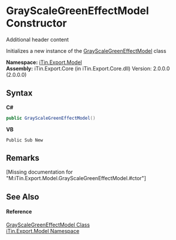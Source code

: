 # GrayScaleGreenEffectModel Constructor 
Additional header content 

Initializes a new instance of the <a href="T_iTin_Export_Model_GrayScaleGreenEffectModel">GrayScaleGreenEffectModel</a> class

**Namespace:**&nbsp;<a href="N_iTin_Export_Model">iTin.Export.Model</a><br />**Assembly:**&nbsp;iTin.Export.Core (in iTin.Export.Core.dll) Version: 2.0.0.0 (2.0.0.0)

## Syntax

**C#**<br />
``` C#
public GrayScaleGreenEffectModel()
```

**VB**<br />
``` VB
Public Sub New
```


## Remarks
\[Missing <remarks> documentation for "M:iTin.Export.Model.GrayScaleGreenEffectModel.#ctor"\]

## See Also


#### Reference
<a href="T_iTin_Export_Model_GrayScaleGreenEffectModel">GrayScaleGreenEffectModel Class</a><br /><a href="N_iTin_Export_Model">iTin.Export.Model Namespace</a><br />